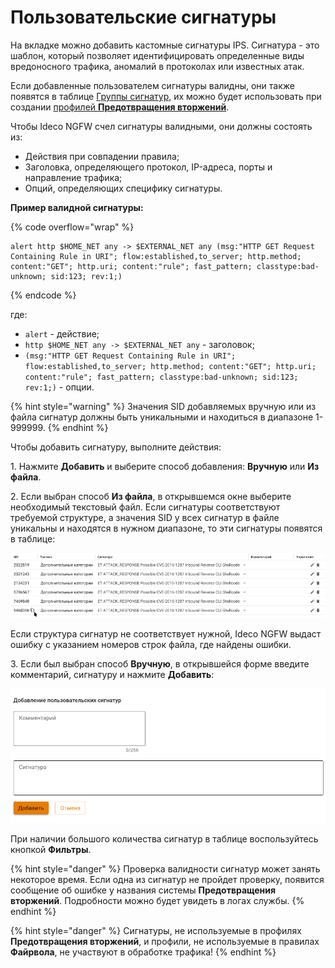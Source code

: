 # Пользовательские сигнатуры

На вкладке можно добавить кастомные сигнатуры IPS. Сигнатура -  это шаблон, который позволяет идентифицировать определенные виды вредоносного трафика, аномалий в протоколах или известных атак.

Если добавленные пользователем сигнатуры валидны, они также появятся в таблице [Группы сигнатур](/settings/access-rules/ips/rules.md), их можно будет использовать при создании [профилей **Предотвращения вторжений**](/settings/security-profiles/ips-profiles.md).

Чтобы Ideco NGFW счел сигнатуры валидными, они должны состоять из:

* Действия при совпадении правила;
* Заголовка, определяющего протокол, IP-адреса, порты и направление трафика;
* Опций, определяющих специфику сигнатуры.

**Пример валидной сигнатуры:**

{% code overflow="wrap" %}
```
alert http $HOME_NET any -> $EXTERNAL_NET any (msg:"HTTP GET Request Containing Rule in URI"; flow:established,to_server; http.method; content:"GET"; http.uri; content:"rule"; fast_pattern; classtype:bad-unknown; sid:123; rev:1;)
```
{% endcode %}

где:

* `alert` - действие;
* `http $HOME_NET any -> $EXTERNAL_NET any` - заголовок;
* `(msg:"HTTP GET Request Containing Rule in URI"; flow:established,to_server; http.method; content:"GET"; http.uri; content:"rule"; fast_pattern; classtype:bad-unknown; sid:123; rev:1;)` - опции.

{% hint style="warning" %}
Значения SID добавляемых вручную или из файла сигнатур должны быть уникальными и находиться в диапазоне 1-999999.
{% endhint %}

Чтобы добавить сигнатуру, выполните действия:

1\. Нажмите **Добавить** и выберите способ добавления: **Вручную** или **Из файла**.

2\. Если выбран способ **Из файла**, в открывшемся окне выберите необходимый текстовый файл. Если сигнатуры соответствуют требуемой структуре, а значения SID у всех сигнатур в файле уникальны и находятся в нужном диапазоне, то эти сигнатуры появятся в таблице:

![](/.gitbook/assets/ips15.png)

Если структура сигнатур не соответствует нужной, Ideco NGFW выдаст ошибку с указанием номеров строк файла, где найдены ошибки.

3\. Если был выбран способ **Вручную**, в открывшейся форме введите комментарий, сигнатуру и нажмите **Добавить**:

![](/.gitbook/assets/ips14.png)

При наличии большого количества сигнатур в таблице воспользуйтесь кнопкой **Фильтры**.

{% hint style="danger" %}
Проверка валидности сигнатур может занять некоторое время. Если одна из сигнатур не пройдет проверку, появится сообщение об ошибке у названия системы **Предотвращения вторжений**. Подробности можно будет увидеть в логах службы.
{% endhint %}

{% hint style="danger" %}
Сигнатуры, не используемые в профилях **Предотвращения вторжений**, и профили, не используемые в правилах **Файрвола**, не участвуют в обработке трафика!
{% endhint %}